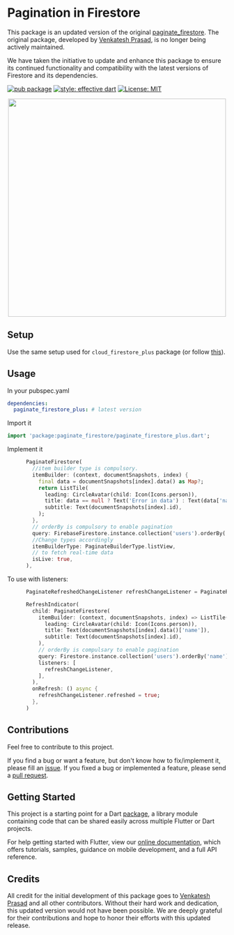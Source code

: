 # Pagination in Firestore

This package is an updated version of the original [paginate_firestore](https://pub.dev/packages/paginate_firestore). The original package, developed by [Venkatesh Prasad](https://github.com/vedartm), is no longer being actively maintained. 

We have taken the initiative to update and enhance this package to ensure its continued functionality and compatibility with the latest versions of Firestore and its dependencies.


[![pub package](https://img.shields.io/badge/pub-v1.0.0+1-blue)](https://pub.dev/packages/paginate_firestore_plus)
[![style: effective dart](https://img.shields.io/badge/style-effective_dart-40c4ff.svg)](https://github.com/tenhobi/effective_dart)
[![License: MIT](https://img.shields.io/badge/license-MIT-purple.svg)](https://opensource.org/licenses/MIT)

<p align="center">
  <img src="https://raw.githubusercontent.com/excogitatr/paginate_firestore/master/assets/screen.gif" height="500px">
</p>

## Setup

Use the same setup used for `cloud_firestore_plus` package (or follow [this](https://pub.dev/packages/cloud_firestor_pluse#setup)).

## Usage

In your pubspec.yaml

```yaml
dependencies:
  paginate_firestore_plus: # latest version
```

Import it

```dart
import 'package:paginate_firestore/paginate_firestore_plus.dart';
```

Implement it

```dart
      PaginateFirestore(
        //item builder type is compulsory.
        itemBuilder: (context, documentSnapshots, index) {
          final data = documentSnapshots[index].data() as Map?;
          return ListTile(
            leading: CircleAvatar(child: Icon(Icons.person)),
            title: data == null ? Text('Error in data') : Text(data['name']),
            subtitle: Text(documentSnapshots[index].id),
          );
        },
        // orderBy is compulsory to enable pagination
        query: FirebaseFirestore.instance.collection('users').orderBy('name'),
        //Change types accordingly
        itemBuilderType: PaginateBuilderType.listView,
        // to fetch real-time data
        isLive: true,
      ),
```

To use with listeners:

```dart
      PaginateRefreshedChangeListener refreshChangeListener = PaginateRefreshedChangeListener();

      RefreshIndicator(
        child: PaginateFirestore(
          itemBuilder: (context, documentSnapshots, index) => ListTile(
            leading: CircleAvatar(child: Icon(Icons.person)),
            title: Text(documentSnapshots[index].data()['name']),
            subtitle: Text(documentSnapshots[index].id),
          ),
          // orderBy is compulsary to enable pagination
          query: Firestore.instance.collection('users').orderBy('name'),
          listeners: [
            refreshChangeListener,
          ],
        ),
        onRefresh: () async {
          refreshChangeListener.refreshed = true;
        },
      )
```

## Contributions

Feel free to contribute to this project.

If you find a bug or want a feature, but don't know how to fix/implement it, please fill an [issue](https://github.com/excogitatr/paginate_firestore_plus/issues).
If you fixed a bug or implemented a feature, please send a [pull request](https://github.com/excogitatr/paginate_firestore_plus/pulls).

## Getting Started

This project is a starting point for a Dart
[package](https://flutter.dev/developing-packages/),
a library module containing code that can be shared easily across
multiple Flutter or Dart projects.

For help getting started with Flutter, view our
[online documentation](https://flutter.dev/docs), which offers tutorials,
samples, guidance on mobile development, and a full API reference.

## Credits

All credit for the initial development of this package goes to [Venkatesh Prasad](https://github.com/vedartm) and all other contributors. Without their hard work and dedication, this updated version would not have been possible. We are deeply grateful for their contributions and hope to honor their efforts with this updated release.


